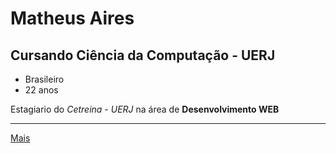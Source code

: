 # Matheus Aires
## Cursando Ciência da Computação - UERJ

- Brasileiro
- 22 anos

Estagiario do *Cetreina - UERJ* na área de **Desenvolvimento WEB**
___________________________

[Mais](https://www.linkedin.com/in/matheus-aires/ "LinkedIn - Matheus Aires")
